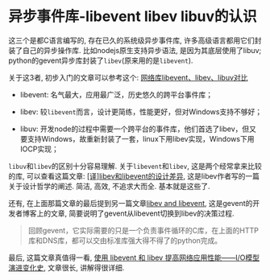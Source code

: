 # 异步事件库-libevent libev libuv的认识

这三个是都C语言编写的, 存在已久的系统级异步事件库, 许多高级语言都用它们封装了自己的异步操作库. 比如nodejs原生支持异步语法, 是因为其底层使用了libuv; python的gevent异步库封装了`libev`(原来用的是`libevent`).

关于这3者, 初步入门的文章可以参考这个: [网络库libevent、libev、libuv对比](http://blog.csdn.net/lijinqi1987/article/details/71214974)

- libevent: 名气最大，应用最广泛，历史悠久的跨平台事件库；

- libev: 较`libevent`而言，设计更简练，性能更好，但对Windows支持不够好；

- libuv: 开发node的过程中需要一个跨平台的事件库，他们首选了libev，但又要支持Windows，故重新封装了一套，linux下用libev实现，Windows下用IOCP实现；

`libuv`和`libev`的区别十分容易理解. 关于`libevent`和`libev`, 这是两个经常拿来比较的库, 可以查看这篇文章: [[译]libev和libevent的设计差异](https://www.cnblogs.com/Lifehacker/p/whats_the_difference_between_libevent_and_libev_chinese.html), 这是libev作者写的一篇关于设计哲学的阐述. 简洁, 高效, 不追求大而全. 基本就是这些了. 

还有, 在上面那篇文章的最后提到另一篇文章[libev and libevent](https://blog.gevent.org/2011/04/28/libev-and-libevent/), 这是gevent的开发者博客上的文章, 简要说明了gevent从libevent切换到libev的决策过程.

> 回顾gevent，它实际需要的只是一个负责事件循环的C库，在上面的HTTP库和DNS库，都可以交由标准库强大得不得了的python完成。

最后, 这篇文章真值得一看, [使用 libevent 和 libev 提高网络应用性能——I/O模型演进变化史](http://blog.csdn.net/hguisu/article/details/38638183#comments), 文章很长, 讲解得很详细.